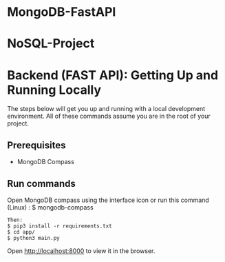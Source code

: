 # MongoDB-FastAPI
# NoSQL-Project




Backend (FAST API): Getting Up and Running Locally 
==========================================
 
The steps below will get you up and running with a local development environment.
All of these commands assume you are in the root of your project.


Prerequisites
-------------

* MongoDB Compass
 
 

    
 
Run commands
-------------
Open MongoDB compass using the interface icon or run this command (Linux) : $ mongodb-compass
   
    Then:
    $ pip3 install -r requirements.txt 
    $ cd app/
    $ python3 main.py

Open [http://localhost:8000](http://localhost:8000) to view it in the browser.

 